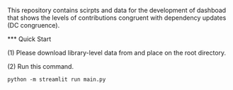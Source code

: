 This repository contains scirpts and data for the development of dashboad that shows the levels of contributions congruent with dependency updates (DC congruence).

*** Quick Start

(1) Please download library-level data from [](https://zenodo.org/doi/10.5281/zenodo.10214444) and place on the root directory.

(2) Run this command.

```
python -m streamlit run main.py 
```
